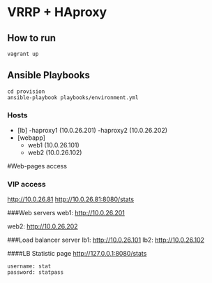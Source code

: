 # VRRP + HAproxy
## How to run
```
vagrant up
```

## Ansible Playbooks

```
cd provision
ansible-playbook playbooks/environment.yml
```

### Hosts

- [lb] 
    -haproxy1 (10.0.26.201)
    -haproxy2 (10.0.26.202)
- [webapp]
    - web1 (10.0.26.101)
    - web2 (10.0.26.102)


#Web-pages access

### VIP access
http://10.0.26.81
http://10.0.26.81:8080/stats

###Web servers
web1: http://10.0.26.201

web2: http://10.0.26.202

###Load balancer server
lb1: http://10.0.26.101
lb2: http://10.0.26.102

####LB Statistic page
http://127.0.0.1:8080/stats

    username: stat
    password: statpass
